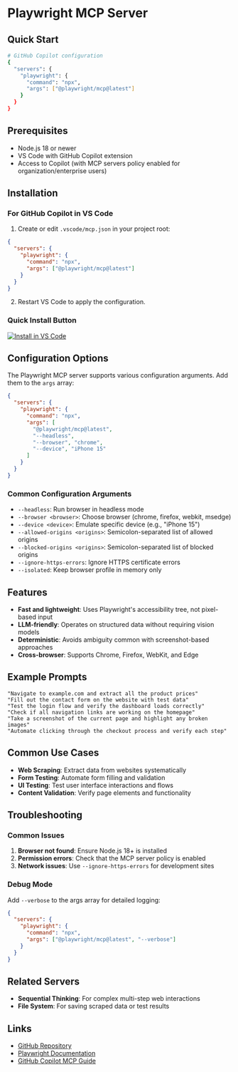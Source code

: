 # Playwright MCP Server

## Quick Start
```bash
# GitHub Copilot configuration
{
  "servers": {
    "playwright": {
      "command": "npx",
      "args": ["@playwright/mcp@latest"]
    }
  }
}
```

## Prerequisites
- Node.js 18 or newer
- VS Code with GitHub Copilot extension
- Access to Copilot (with MCP servers policy enabled for organization/enterprise users)

## Installation

### For GitHub Copilot in VS Code

1. Create or edit `.vscode/mcp.json` in your project root:

```json
{
  "servers": {
    "playwright": {
      "command": "npx",
      "args": ["@playwright/mcp@latest"]
    }
  }
}
```

2. Restart VS Code to apply the configuration.

### Quick Install Button
[![Install in VS Code](https://img.shields.io/badge/VS_Code-VS_Code?style=flat-square&label=Install%20Server&color=0098FF)](https://insiders.vscode.dev/redirect?url=vscode%3Amcp%2Finstall%3F%257B%2522name%2522%253A%2522playwright%2522%252C%2522command%2522%253A%2522npx%2522%252C%2522args%2522%253A%255B%2522%2540playwright%252Fmcp%2540latest%2522%255D%257D)

## Configuration Options

The Playwright MCP server supports various configuration arguments. Add them to the `args` array:

```json
{
  "servers": {
    "playwright": {
      "command": "npx",
      "args": [
        "@playwright/mcp@latest",
        "--headless",
        "--browser", "chrome",
        "--device", "iPhone 15"
      ]
    }
  }
}
```

### Common Configuration Arguments

- `--headless`: Run browser in headless mode
- `--browser <browser>`: Choose browser (chrome, firefox, webkit, msedge)
- `--device <device>`: Emulate specific device (e.g., "iPhone 15")
- `--allowed-origins <origins>`: Semicolon-separated list of allowed origins
- `--blocked-origins <origins>`: Semicolon-separated list of blocked origins
- `--ignore-https-errors`: Ignore HTTPS certificate errors
- `--isolated`: Keep browser profile in memory only

## Features

- **Fast and lightweight**: Uses Playwright's accessibility tree, not pixel-based input
- **LLM-friendly**: Operates on structured data without requiring vision models
- **Deterministic**: Avoids ambiguity common with screenshot-based approaches
- **Cross-browser**: Supports Chrome, Firefox, WebKit, and Edge

## Example Prompts

```
"Navigate to example.com and extract all the product prices"
"Fill out the contact form on the website with test data"
"Test the login flow and verify the dashboard loads correctly" 
"Check if all navigation links are working on the homepage"
"Take a screenshot of the current page and highlight any broken images"
"Automate clicking through the checkout process and verify each step"
```

## Common Use Cases

- **Web Scraping**: Extract data from websites systematically
- **Form Testing**: Automate form filling and validation
- **UI Testing**: Test user interface interactions and flows
- **Content Validation**: Verify page elements and functionality

## Troubleshooting

### Common Issues

1. **Browser not found**: Ensure Node.js 18+ is installed
2. **Permission errors**: Check that the MCP server policy is enabled
3. **Network issues**: Use `--ignore-https-errors` for development sites

### Debug Mode
Add `--verbose` to the args array for detailed logging:

```json
{
  "servers": {
    "playwright": {
      "command": "npx",
      "args": ["@playwright/mcp@latest", "--verbose"]
    }
  }
}
```

## Related Servers
- **Sequential Thinking**: For complex multi-step web interactions
- **File System**: For saving scraped data or test results

## Links
- [GitHub Repository](https://github.com/microsoft/playwright-mcp)
- [Playwright Documentation](https://playwright.dev/)
- [GitHub Copilot MCP Guide](https://docs.github.com/en/copilot/how-tos/provide-context/use-mcp/extend-copilot-chat-with-mcp)